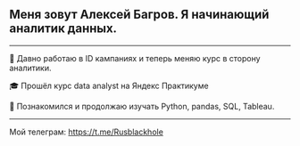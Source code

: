 ## Меня зовут Алексей Багров. Я начинающий аналитик данных. 
----------------------

:office: Давно работаю в ID кампаниях и теперь меняю курс в сторону аналитики. 

:mortar_board: Прошёл курс data analyst на Яндекс Практикуме 

:wrench: Познакомился и продолжаю изучать Python, pandas, SQL, Tableau.

----

Мой телеграм: https://t.me/Rusblackhole